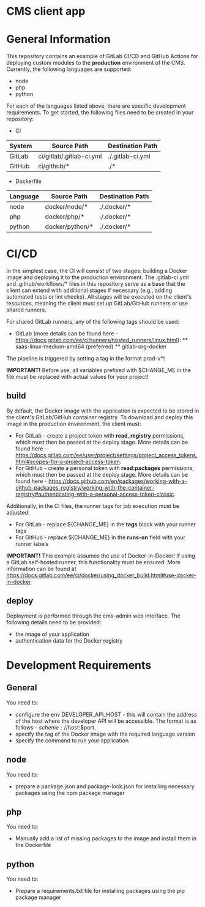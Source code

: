 
CMS client app
===============

# General Information
This repository contains an example of GitLab CI/CD and GitHub Actions for deploying custom modules to the **production** environment of the CMS. Currently, the following languages are supported:
* node
* php
* python

For each of the languages listed above, there are specific development requirements. To get started, the following files need to be created in your repository:
* CI

|System|Source Path|Destination Path|
|--|--|--|
|GitLab|ci/gitlab/.gitlab-ci.yml|./.gitlab-ci.yml|
|GitHub|ci/github/*|./*|

* Dockerfile

|Language|Source Path|Destination Path|
|--|--|--|
|node|docker/node/*|./.docker/*|
|php|docker/php/*|./.docker/*|
|python|docker/python/*|./.docker/*|


# CI/CD

In the simplest case, the CI will consist of two stages: building a Docker image and deploying it to the production environment. The .gitlab-ci.yml and .github/workflows/* files in this repository serve as a base that the client can extend with additional stages if necessary (e.g., adding automated tests or lint checks). All stages will be executed on the client's resources, meaning the client must set up GitLab/GitHub runners or use shared runners.

For shared GitLab runners, any of the following tags should be used:
* GitLab (more details can be found here - https://docs.gitlab.com/ee/ci/runners/hosted_runners/linux.html):
** saas-linux-medium-amd64 (preferred)
** gitlab-org-docker


The pipeline is triggered by setting a tag in the format prod-v*!

**IMPORTANT!** Before use, all variables prefixed with $CHANGE_ME in the file must be replaced with actual values for your project!

## build

By default, the Docker image with the application is expected to be stored in the client's GitLab/GitHub container registry. To download and deploy this image in the production environment, the client must:
* For GitLab - create a project token with **read_registry** permissions, which must then be passed at the deploy stage. More details can be found here - https://docs.gitlab.com/ee/user/project/settings/project_access_tokens.html#scopes-for-a-project-access-token. 
* For GitHub - create a personal token with **read:packages** permissions, which must then be passed at the deploy stage. More details can be found here - https://docs.github.com/en/packages/working-with-a-github-packages-registry/working-with-the-container-registry#authenticating-with-a-personal-access-token-classic.

Additionally, in the CI files, the runner tags for job execution must be adjusted:
* For GitLab - replace ${CHANGE_ME} in the **tags** block with your runner tags
* For GitHub - replace ${CHANGE_ME} in the **runs-on** field with your runner labels

**IMPORTANT!** This example assumes the use of Docker-in-Docker! If using a GitLab self-hosted runner, this functionality must be ensured. More information can be found at https://docs.gitlab.com/ee/ci/docker/using_docker_build.html#use-docker-in-docker

## deploy

Deployment is performed through the cms-admin web interface. The following details need to be provided:
* the image of your application
* authentication data for the Docker registry


# Development Requirements

## General

You need to:
* configure the env DEVELOPER_API_HOST - this will contain the address of the host where the developer API will be accessible. The format is as follows - $scheme://$host:$port. 
* specify the tag of the Docker image with the required language version
* specify the command to run your application

## node

You need to:
* prepare a package.json and package-lock.json for installing necessary packages using the npm package manager

## php

You need to:
* Manually add a list of missing packages to the image and install them in the Dockerfile

## python

You need to:
* Prepare a requirements.txt file for installing packages using the pip package manager
